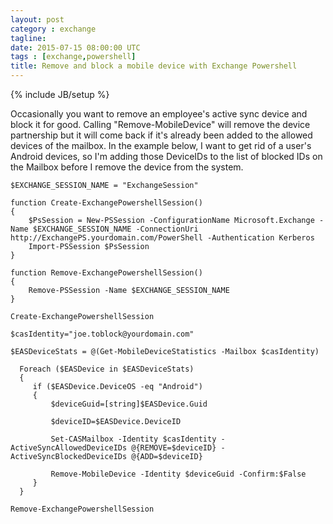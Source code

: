 ```yaml
---
layout: post
category : exchange
tagline:
date: 2015-07-15 08:00:00 UTC 
tags : [exchange,powershell]
title: Remove and block a mobile device with Exchange Powershell
---
```

{% include JB/setup %}

Occasionally you want to remove an employee's active sync device and block it for good. Calling "Remove-MobileDevice" will remove the device partnership
but it will come back if it's already been added to the allowed devices of the mailbox. In the example below, I want to get rid of a user's Android devices,
so I'm adding those DeviceIDs to the list of blocked IDs on the Mailbox before I remove the device from the system.

	$EXCHANGE_SESSION_NAME = "ExchangeSession"
	
	function Create-ExchangePowershellSession()
	{
	    $PsSession = New-PSSession -ConfigurationName Microsoft.Exchange -Name $EXCHANGE_SESSION_NAME -ConnectionUri http://ExchangePS.yourdomain.com/PowerShell -Authentication Kerberos
	    Import-PSSession $PsSession
	}
	
	function Remove-ExchangePowershellSession()
	{
	    Remove-PSSession -Name $EXCHANGE_SESSION_NAME
	}
	
	Create-ExchangePowershellSession
	
	$casIdentity="joe.toblock@yourdomain.com"
	
	$EASDeviceStats = @(Get-MobileDeviceStatistics -Mailbox $casIdentity)
	
	  Foreach ($EASDevice in $EASDeviceStats)
	  {
		 if ($EASDevice.DeviceOS -eq "Android")
		 {
		     $deviceGuid=[string]$EASDevice.Guid
			 
		     $deviceID=$EASDevice.DeviceID
		
		     Set-CASMailbox -Identity $casIdentity -ActiveSyncAllowedDeviceIDs @{REMOVE=$deviceID} -ActiveSyncBlockedDeviceIDs @{ADD=$deviceID}
		
		     Remove-MobileDevice -Identity $deviceGuid -Confirm:$False
	     }
	  }
	
	Remove-ExchangePowershellSession









